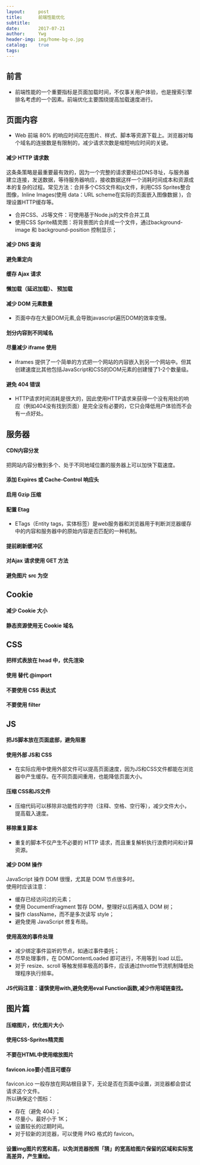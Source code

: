```yaml
---
layout:     post
title:      前端性能优化
subtitle:   
date:       2017-07-21
author:     Ywg
header-img: img/home-bg-o.jpg
catalog:    true
tags: 
---
```


## 前言
- 前端性能的一个重要指标是页面加载时间，不仅事关用户体验，也是搜索引擎排名考虑的一个因素。前端优化主要围绕提高加载速度进行。

## 页面内容
- Web 前端 80% 的响应时间花在图片、样式、脚本等资源下载上。浏览器对每个域名的连接数是有限制的，减少请求次数是缩短响应时间的关键。
#### 减少 HTTP 请求数
这条条策略是最重要最有效的，因为一个完整的请求要经过DNS寻址，与服务器建立连接，发送数据，等待服务器响应，接收数据这样一个消耗时间成本和资源成本的复杂的过程。常见方法：合并多个CSS文件和js文件，利用CSS Sprites整合图像，Inline Images(使用 data：URL scheme在实际的页面嵌入图像数据 )，合理设置HTTP缓存等。
- 合并CSS、JS等文件：可使用基于Node.js的文件合并工具
- 使用CSS Sprite精灵图：将背景图片合并成一个文件，通过background-image 和 background-position 控制显示；

#### 减少 DNS 查询

#### 避免重定向

#### 缓存 Ajax 请求

#### 懒加载（延迟加载）、 预加载

#### 减少 DOM 元素数量
- 页面中存在大量DOM元素,会导致javascript遍历DOM的效率变慢。

#### 划分内容到不同域名

#### 尽量减少 iframe 使用
- iframes 提供了一个简单的方式把一个网站的内容嵌入到另一个网站中。但其创建速度比其他包括JavaScript和CSS的DOM元素的创建慢了1-2个数量级。

####  避免 404 错误
- HTTP请求时间消耗是很大的，因此使用HTTP请求来获得一个没有用处的响应（例如404没有找到页面）是完全没有必要的，它只会降低用户体验而不会有一点好处。

## 服务器
#### CDN内容分发
把网站内容分散到多个、处于不同地域位置的服务器上可以加快下载速度。

#### 添加 Expires 或 Cache-Control 响应头

#### 启用 Gzip 压缩

#### 配置 Etag
- ETags（Entity tags，实体标签）是web服务器和浏览器用于判断浏览器缓存中的内容和服务器中的原始内容是否匹配的一种机制。

#### 提前刷新缓冲区

#### 对Ajax 请求使用 GET 方法

#### 避免图片 src 为空

## Cookie
#### 减少 Cookie 大小

#### 静态资源使用无 Cookie 域名

## CSS
#### 把样式表放在 head 中，优先渲染

#### 使用 <link> 替代 @import

#### 不要使用 CSS 表达式

#### 不要使用 filter

## JS
#### 把JS脚本放在页面底部，避免阻塞

#### 使用外部 JS和 CSS
- 在实际应用中使用外部文件可以提高页面速度，因为JS和CSS文件都能在浏览器中产生缓存。在不同页面间重用，也能降低页面大小。

#### 压缩 CSS和JS文件
- 压缩代码可以移除非功能性的字符（注释、空格、空行等），减少文件大小，提高载入速度。

#### 移除重复脚本
- 重复的脚本不仅产生不必要的 HTTP 请求，而且重复解析执行浪费时间和计算资源。

#### 减少 DOM 操作
JavaScript 操作 DOM 很慢，尤其是 DOM 节点很多时。<br>
使用时应该注意：
- 缓存已经访问过的元素；
- 使用 DocumentFragment 暂存 DOM，整理好以后再插入 DOM 树；
- 操作 className，而不是多次读写 style；
- 避免使用 JavaScript 修复布局。

#### 使用高效的事件处理
- 减少绑定事件监听的节点，如通过事件委托；
- 尽早处理事件，在 DOMContentLoaded 即可进行，不用等到 load 以后。
- 对于 resize、scroll 等触发频率极高的事件，应该通过throttle节流机制降低处理程序执行频率。

#### JS代码注意：谨慎使用with,避免使用eval Function函数,减少作用域链查找。

## 图片篇
####  压缩图片，优化图片大小

#### 使用CSS-Sprites精灵图

#### 不要在HTML中使用缩放图片

#### favicon.ico要小而且可缓存
favicon.ico 一般存放在网站根目录下，无论是否在页面中设置，浏览器都会尝试请求这个文件。<br>
所以确保这个图标：
- 存在（避免 404）；
- 尽量小，最好小于 1K；
- 设置较长的过期时间。
- 对于较新的浏览器，可以使用 PNG 格式的 favicon。

#### 设置img图片的宽和高，以免浏览器按照「猜」的宽高给图片保留的区域和实际宽高差异，产生重绘。
